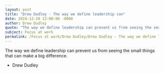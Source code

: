 ```yaml
---
layout: post
title: "Drew Dudley - The way we define leadership can"
date: 2024-12-28 12:00:00 -0000
author: Drew Dudley
quote: "The way we define leadership can prevent us from seeing the small things that can make a big difference."
subject: Focus at work
permalink: /Focus at work/Drew Dudley/Drew Dudley - The way we define leadership can
---
```


The way we define leadership can prevent us from seeing the small things that can make a big difference.

- Drew Dudley

